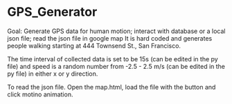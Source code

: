 # GPS_Generator
Goal: Generate GPS data for human motion; interact with database or a local json file; read the json file in google map
It is hard coded and generates people walking starting at 444 Townsend St., San Francisco.

The time interval of collected data is set to be 15s (can be edited in the py file) and speed is a random number from -2.5 - 2.5 m/s (can be edited in the py file) in either x or y direction.

To read the json file. Open the map.html, load the file with the button and click motino animation.

